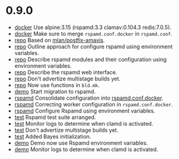 # 0.9.0

- [docker](Makefile) Use alpine:3.15 (rspamd:3.3 clamav:0.104.3 redis:7.0.5).
- [docker](Dockerfile) Make sure to merge `rspamd.conf.docker` in `rspamd.conf`.
- [repo](.) Based on [mlan/postfix-amavis](https://github.com/mlan/docker-postfix).
- [repo](ROADMAP.md) Outline approach for configure rspamd using environment variables.
- [repo](ROADMAP.md) Describe rspamd modules and their configuration using environment variables.
- [repo](ROADMAP.md) Describe the rspamd web interface.
- [repo](Makefile) Don't advertize multistage builds yet.
- [repo](Makefile) Now use functions in `bld.mk`.
- [demo](demo/Makefile) Start migration to rspamd.
- [rspamd](src/rspamd) Consolidate configuration into [rspamd.conf.docker](src/rspamd/etc/rspamd/rspamd.conf.docker).
- [rspamd](src/rspamd) Correcting worker configuration in `rspamd.conf.docker`.
- [rspamd](src/rspamd) Configure Rspamd using environment variables.
- [test](test/Makefile) Rspamd test suite arranged.
- [test](test/Makefile) Monitor logs to determine when clamd is activated.
- [test](test/Makefile) Don't advertize multistage builds yet.
- [test](test/Makefile) Added Bayes initialization.
- [demo](demo/Makefile) Demo now use Rspamd environment variables.
- [demo](demo/Makefile) Monitor logs to determine when clamd is activated.
